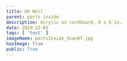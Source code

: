 ```yaml
---
title: Oh Well
parent: parts inside
description: Acrylic on cardboard, 6 x 6 in.
date: 2019-12-03
tags: [ 'text' ]
imageName: partsInside_Scan07.jpg
hasImage: True
public: True
---
```

